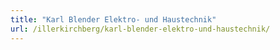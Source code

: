 ```yaml
---
title: "Karl Blender Elektro- und Haustechnik"
url: /illerkirchberg/karl-blender-elektro-und-haustechnik/
---
```

